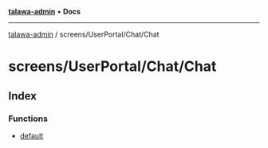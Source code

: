 [**talawa-admin**](../../../../README.md) • **Docs**

***

[talawa-admin](../../../../modules.md) / screens/UserPortal/Chat/Chat

# screens/UserPortal/Chat/Chat

## Index

### Functions

- [default](functions/default.md)
